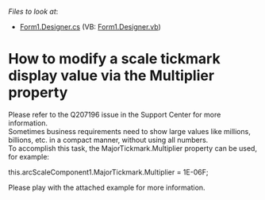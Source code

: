 <!-- default file list -->
*Files to look at*:

* [Form1.Designer.cs](./CS/WindowsApplication1/Form1.Designer.cs) (VB: [Form1.Designer.vb](./VB/WindowsApplication1/Form1.Designer.vb))
<!-- default file list end -->
# How to modify a scale tickmark display value via the Multiplier property


<p>Please refer to the Q207196 issue in the Support Center for more information.<br />
Sometimes business requirements need to show large values like millions, billions, etc. in a compact manner, without using all numbers.<br />
To accomplish this task, the MajorTickmark.Multiplier property can be used, for example:</p><p>this.arcScaleComponent1.MajorTickmark.Multiplier = 1E-06F;</p><p>Please play with the attached example for more information.</p>

<br/>


